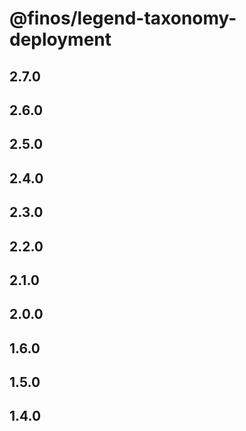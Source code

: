 # @finos/legend-taxonomy-deployment

## 2.7.0

## 2.6.0

## 2.5.0

## 2.4.0

## 2.3.0

## 2.2.0

## 2.1.0

## 2.0.0

## 1.6.0

## 1.5.0

## 1.4.0
